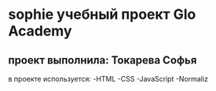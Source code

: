 # sophie учебный проект Glo Academy
## проект выполнила: Токарева Софья

в проекте используется:
-HTML
-CSS
-JavaScript
-Normaliz
